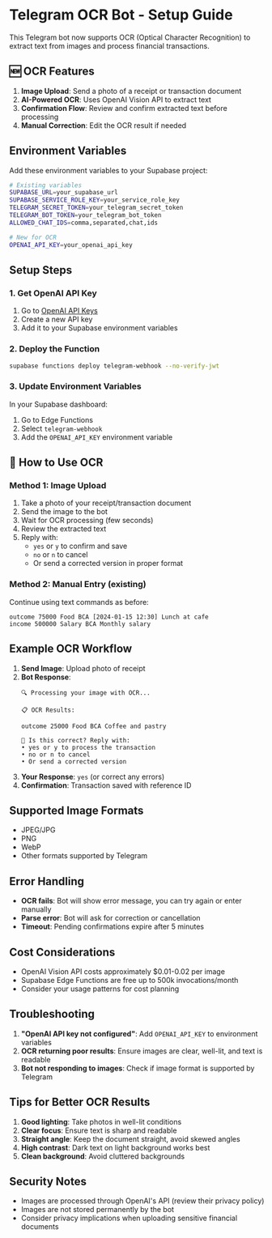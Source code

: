# Telegram OCR Bot - Setup Guide

This Telegram bot now supports OCR (Optical Character Recognition) to extract text from images and process financial transactions.

## 🆕 OCR Features

1. **Image Upload**: Send a photo of a receipt or transaction document
2. **AI-Powered OCR**: Uses OpenAI Vision API to extract text
3. **Confirmation Flow**: Review and confirm extracted text before processing
4. **Manual Correction**: Edit the OCR result if needed

## Environment Variables

Add these environment variables to your Supabase project:

```bash
# Existing variables
SUPABASE_URL=your_supabase_url
SUPABASE_SERVICE_ROLE_KEY=your_service_role_key
TELEGRAM_SECRET_TOKEN=your_telegram_secret_token
TELEGRAM_BOT_TOKEN=your_telegram_bot_token
ALLOWED_CHAT_IDS=comma,separated,chat,ids

# New for OCR
OPENAI_API_KEY=your_openai_api_key
```

## Setup Steps

### 1. Get OpenAI API Key
1. Go to [OpenAI API Keys](https://platform.openai.com/api-keys)
2. Create a new API key
3. Add it to your Supabase environment variables

### 2. Deploy the Function
```bash
supabase functions deploy telegram-webhook --no-verify-jwt
```

### 3. Update Environment Variables
In your Supabase dashboard:
1. Go to Edge Functions
2. Select `telegram-webhook`
3. Add the `OPENAI_API_KEY` environment variable

## 📸 How to Use OCR

### Method 1: Image Upload
1. Take a photo of your receipt/transaction document
2. Send the image to the bot
3. Wait for OCR processing (few seconds)
4. Review the extracted text
5. Reply with:
   - `yes` or `y` to confirm and save
   - `no` or `n` to cancel
   - Or send a corrected version in proper format

### Method 2: Manual Entry (existing)
Continue using text commands as before:
```
outcome 75000 Food BCA [2024-01-15 12:30] Lunch at cafe
income 500000 Salary BCA Monthly salary
```

## Example OCR Workflow

1. **Send Image**: Upload photo of receipt
2. **Bot Response**: 
   ```
   🔍 Processing your image with OCR...
   
   📋 OCR Results:
   
   outcome 25000 Food BCA Coffee and pastry
   
   🤖 Is this correct? Reply with:
   • yes or y to process the transaction
   • no or n to cancel
   • Or send a corrected version
   ```
3. **Your Response**: `yes` (or correct any errors)
4. **Confirmation**: Transaction saved with reference ID

## Supported Image Formats

- JPEG/JPG
- PNG
- WebP
- Other formats supported by Telegram

## Error Handling

- **OCR fails**: Bot will show error message, you can try again or enter manually
- **Parse error**: Bot will ask for correction or cancellation
- **Timeout**: Pending confirmations expire after 5 minutes

## Cost Considerations

- OpenAI Vision API costs approximately $0.01-0.02 per image
- Supabase Edge Functions are free up to 500k invocations/month
- Consider your usage patterns for cost planning

## Troubleshooting

1. **"OpenAI API key not configured"**: Add `OPENAI_API_KEY` to environment variables
2. **OCR returning poor results**: Ensure images are clear, well-lit, and text is readable
3. **Bot not responding to images**: Check if image format is supported by Telegram

## Tips for Better OCR Results

1. **Good lighting**: Take photos in well-lit conditions
2. **Clear focus**: Ensure text is sharp and readable
3. **Straight angle**: Keep the document straight, avoid skewed angles
4. **High contrast**: Dark text on light background works best
5. **Clean background**: Avoid cluttered backgrounds

## Security Notes

- Images are processed through OpenAI's API (review their privacy policy)
- Images are not stored permanently by the bot
- Consider privacy implications when uploading sensitive financial documents